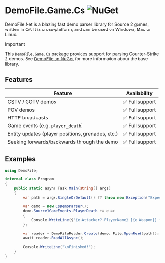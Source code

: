 # DemoFile.Game.Cs ![NuGet](https://img.shields.io/nuget/v/DemoFile.Game.Cs)

DemoFile.Net is a blazing fast demo parser library for Source 2 games, written in C#. It is cross-platform, and can be
used on Windows, Mac or Linux.

> [!IMPORTANT]
> This `DemoFile.Game.Cs` package provides support for parsing Counter-Strike 2 demos.
> See [DemoFile on NuGet](https://www.nuget.org/packages/DemoFile) for more information about the base library.

## Features

| Feature                                           | Availability   |
|---------------------------------------------------|----------------|
| CSTV / GOTV demos                                 | ✅ Full support |
| POV demos                                         | ✅ Full support |
| HTTP broadcasts                                   | ✅ Full support |
| Game events (e.g. `player_death`)                 | ✅ Full support |
| Entity updates (player positions, grenades, etc.) | ✅ Full support |
| Seeking forwards/backwards through the demo       | ✅ Full support |

## Examples

```c#
using DemoFile;

internal class Program
{
    public static async Task Main(string[] args)
    {
        var path = args.SingleOrDefault() ?? throw new Exception("Expected a single argument: <path to .dem>");

        var demo = new CsDemoParser();
        demo.Source1GameEvents.PlayerDeath += e =>
        {
            Console.WriteLine($"{e.Attacker?.PlayerName} [{e.Weapon}] {e.Player?.PlayerName}");
        };

        var reader = DemoFileReader.Create(demo, File.OpenRead(path));
        await reader.ReadAllAsync();

        Console.WriteLine("\nFinished!");
    }
}
```
